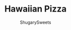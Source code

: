 ---
layout: ../../layouts/MarkdownPostLayout.astro
title: Hawaiian Pizza 
author: ShugarySweets
pubDate: 2018-12-15
description: "Delicious Hawaiian Pizza using Kalua Pork, goat cheese, pineapple, bbq sauce and more! Even the crust is easy to make for this incredible dinner idea!"
image_url: https://www.shugarysweets.com/wp-content/uploads/2015/06/hawaiian-pizza-2.jpg
tags: ["Main Dish","American"]
calories: 767
protein: 19
carbohydrates: 93
fats: 22
fiber: 2
ingredients: ["3 1/2 cups all-purpose flour","1 envelope rapid rise yeast","1 1/2 Tablespoons granulated sugar","1 1/2 teaspoon kosher salt","1 1/3 cup very warm water (120-130 degree F)","1/3 cup vegetable oil","1 1/2 cups BBQ sauce (use your favorite)","2 cups cooked Kalua Pork (we love using our leftover shredded pork on pizza)","1/2 cup sliced red onion","2/3 cup sliced fresh pineapple","2 cups mozzarella cheese, shredded","1/2 cup goat cheese, crumbled","1/4 cup parmesan cheese"]
serves: 6
time: "40 minutes"
prepTime: "20 minutes"
instructions: ["Preheat oven to 425 degree F.","In a large bowl, combine 2 cup of all-purpose flour, undissolved yeast, sugar and salt. Add very warm water and oil, mixing until well blended. (I used my electric mixer with paddle attachment). Gradually add the remaining flour to make a soft dough. The dough should form a ball and will be slightly sticky.","Knead dough on a floured surface until smooth and elastic, for about 4 minutes (I used my electric mixer with dough hook attachment for this part instead, it worked great!!). Divide dough in half and cover with a clean dry towel until toppings are ready.","No need to allow this to rise! This makes TWO pizza crusts. Use one for the hawaiian pizza, and use the second for your pizza of choice!","Pat each portion of dough with floured hands to make a 12inch round pizza (using a baking pizza stone or round pizza pan). Form a rim by pinching the edge of the dough.","Spread your bbq sauce on bottom of each crust. Top with shredded pork, red onion and pineapple. Sprinkle pizzas with three cheeses.","Bake in oven for 18-20 minutes, until cheese is bubbly and melted and the crust is browned. Slice and enjoy immediately!!"]
nutrition: ["767 calories","93 grams carbohydrates","41 milligrams cholesterol","22 grams fat","2 grams fiber","19 grams protein","8 grams saturated fat","1253 milligrams sodium","45 grams sugar","0 grams trans fat","12 grams unsaturated fat"]
---